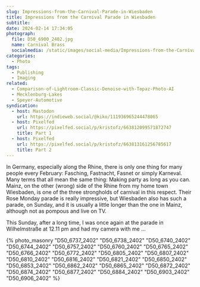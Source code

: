```yaml
---
slug: Impressions-from-the-Carnival-Parade-in-Wiesbaden
title: Impressions from the Carnival Parade in Wiesbaden
subtitle:
date: 2024-02-14 17:34:05
photograph:
  file: D50_6900_2402.jpg
  name: Carnival Brass
  socialmedia: /static/images/social-media/Impressions-from-the-Carnival-Parade-in-Wiesbaden.png
categories:
  - Photo
tags:
  - Publishing
  - Imaging
related:
  - Comparison-of-Lightroom-Classic-Denoise-with-Topaz-Photo-AI
  - Mecklenburg-Lakes
  - Speyer-Automotive
syndication:
  - host: Mastodon
    url: https://indieweb.social/@kiko/111936965244478065
  - host: Pixelfed
    url: https://pixelfed.social/p/kristofz/663812099571872747
    title: Part 1
  - host: Pixelfed
    url: https://pixelfed.social/p/kristofz/663813161256785617
    title: Part 2
---
```


In Germany, especially along the Rhine, there is only one thing for many people every February: Fasching, Fastnacht, Fasnet or simply Karneval. Many terms that all mean the same thing: Making party as long as you can. Mainz, on the other (wrong) side of the Rhine from my home town Wiesbaden, is one of the three strongholds of carnival in this respect. Their Rose Monday parade is really impressive, but Wiesbaden also has such a parade, on Sunday, and it is usually a little longer than the one in Mainz, although not as pompous and live on TV.

This Sunday, after a long time, I was once again at the parade in Wilhelmstraße at 12.11 pm and had my camera with me ...

<!-- more -->

{% photo_masonry
  "D50_6737_2402"
  "D50_6738_2402"
  "D50_6740_2402"
  "D50_6744_2402"
  "D50_6757_2402"
  "D50_6760_2402"
  "D50_6765_2402"
  "D50_6766_2402"
  "D50_6772_2402"
  "D50_6805_2402"
  "D50_6807_2402"
  "D50_6810_2402"
  "D50_6816_2402"
  "D50_6821_2402"
  "D50_6850_2402"
  "D50_6853_2402"
  "D50_6862_2402"
  "D50_6865_2402"
  "D50_6872_2402"
  "D50_6874_2402"
  "D50_6877_2402"
  "D50_6884_2402"
  "D50_6903_2402"
  "D50_6906_2402"
%}
